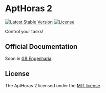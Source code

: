 # AptHoras 2

[![Latest Stable Version](#)](v.1)
[![License](https://poser.pugx.org/laravel/framework/license.svg)](https://packagist.org/packages/laravel/framework)

Control your tasks!

## Official Documentation

Soon in [GB Engenharia](#).

## License

The AptHoras 2 licensed under the [MIT license](http://opensource.org/licenses/MIT).
